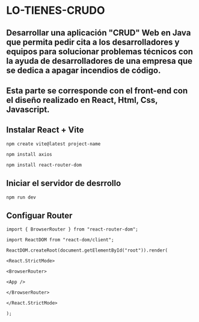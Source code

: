 # LO-TIENES-CRUDO
## Desarrollar una aplicación "CRUD" Web en Java que permita pedir cita a los desarrolladores y equipos para solucionar problemas técnicos con la ayuda de desarrolladores de una empresa que se dedica a apagar incendios de código.
## Esta parte se corresponde con el front-end con el diseño realizado en React, Html, Css, Javascript.

## Instalar React + Vite
```
npm create vite@latest project-name

npm install axios

npm install react-router-dom
```

## Iniciar el servidor de desrrollo

```
npm run dev

```

## Configuar Router
```
import { BrowserRouter } from "react-router-dom";

import ReactDOM from "react-dom/client";

ReactDOM.createRoot(document.getElementById("root")).render(

<React.StrictMode>
  
<BrowserRouter>
    
<App />
      
</BrowserRouter>
    
</React.StrictMode>
  
);
```



